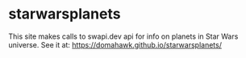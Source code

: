 # starwarsplanets
This site makes calls to swapi.dev api for info on planets in Star Wars universe.
See it at: https://domahawk.github.io/starwarsplanets/
